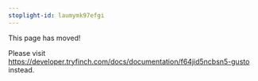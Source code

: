 ```yaml
---
stoplight-id: laumymk97efgi
---
```


This page has moved!

Please visit https://developer.tryfinch.com/docs/documentation/f64jid5ncbsn5-gusto instead.